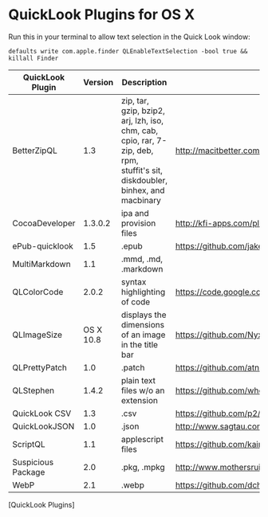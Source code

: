 # QuickLook Plugins for OS X

Run this in your terminal to allow text selection in the Quick Look window:

```
defaults write com.apple.finder QLEnableTextSelection -bool true && killall Finder
```

| QuickLook Plugin	| Version	| Description	| URL
| ----------------	| -------	| -----------	| -----
| BetterZipQL	| 1.3	| zip, tar, gzip, bzip2, arj, lzh, iso, chm, cab, cpio, rar, 7-zip, deb, rpm, stuffit's sit, diskdoubler, binhex, and macbinary	| http://macitbetter.com/BetterZip-Quick-Look-Generator/
| CocoaDeveloper	| 1.3.0.2	| ipa and provision files	| http://kfi-apps.com/plugins/ipaql/
| ePub-quicklook	| 1.5	| .epub	| https://github.com/jaketmp/ePub-quicklook
| MultiMarkdown	| 1.1	| .mmd, .md, .markdown	|  
| QLColorCode	| 2.0.2	| syntax highlighting of code	| https://code.google.com/p/qlcolorcode/
| QLImageSize	| OS X 10.8	| displays the dimensions of an image in the title bar	| https://github.com/Nyx0uf/qlImageSize
| QLPrettyPatch	| 1.0	| .patch	| https://github.com/atnan/QLPrettyPatch
| QLStephen	| 1.4.2	| plain text files w/o an extension	| https://github.com/whomwah/qlstephen
| QuickLook CSV| 1.3	| .csv	| https://github.com/p2/quicklook-csv
| QuickLookJSON	| 1.0	| .json	| http://www.sagtau.com/quicklookjson.html
| ScriptQL	| 1.1	| applescript files	| https://github.com/kainjow/ScriptQL
| Suspicious Package	| 2.0	| .pkg, .mpkg	| http://www.mothersruin.com/software/SuspiciousPackage/
| WebP	| 2.1	| .webp	| https://github.com/dchest/webp-quicklook  
[QuickLook Plugins]